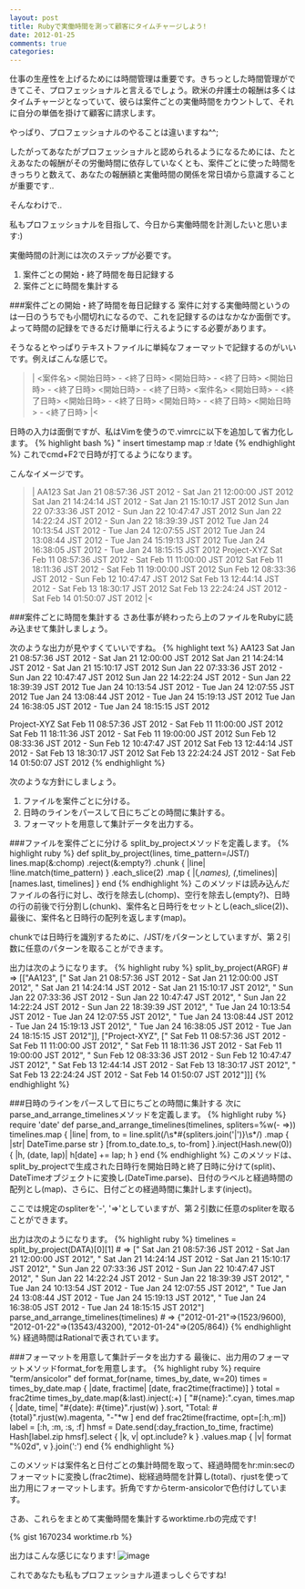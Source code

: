 ```yaml
---
layout: post
title: Rubyで実働時間を測って顧客にタイムチャージしよう!
date: 2012-01-25
comments: true
categories:
---
```


仕事の生産性を上げるためには時間管理は重要です。きちっとした時間管理ができてこそ、プロフェッショナルと言えるでしょう。欧米の弁護士の報酬は多くはタイムチャージとなっていて、彼らは案件ごとの実働時間をカウントして、それに自分の単価を掛けて顧客に請求します。

やっぱり、プロフェッショナルのやることは違いますね\^\^;

したがってあなたがプロフェッショナルと認められるようになるためには、たとえあなたの報酬がその労働時間に依存していなくとも、案件ごとに使った時間をきっちりと数えて、あなたの報酬額と実働時間の関係を常日頃から意識することが重要です..

そんなわけで..

私もプロフェッショナルを目指して、今日から実働時間を計測したいと思います:)

実働時間の計測には次のステップが必要です。
1. 案件ごとの開始・終了時間を毎日記録する
1. 案件ごとに時間を集計する

###案件ごとの開始・終了時間を毎日記録する
案件に対する実働時間というのは一日のうちでも小間切れになるので、これを記録するのはなかなか面倒です。よって時間の記録をできるだけ簡単に行えるようにする必要があります。

そうなるとやっぱりテキストファイルに単純なフォーマットで記録するのがいいです。例えばこんな感じで。
>|
<案件名>
  <開始日時> - <終了日時>
  <開始日時> - <終了日時>
  <開始日時> - <終了日時>
  <開始日時> - <終了日時>
<案件名>
  <開始日時> - <終了日時>
  <開始日時> - <終了日時>
  <開始日時> - <終了日時>
  <開始日時> - <終了日時>
|<

日時の入力は面倒ですが、私はVimを使うので.vimrcに以下を追加して省力化します。
{% highlight bash %}
" insert timestamp
map <D-F2> <ESC>:r !date<CR>
{% endhighlight %}
これでcmd+F2で日時が打てるようになります。

こんなイメージです。
>|
AA123
  Sat Jan 21 08:57:36 JST 2012 - Sat Jan 21 12:00:00 JST 2012
  Sat Jan 21 14:24:14 JST 2012 - Sat Jan 21 15:10:17 JST 2012
  Sun Jan 22 07:33:36 JST 2012 - Sun Jan 22 10:47:47 JST 2012
  Sun Jan 22 14:22:24 JST 2012 - Sun Jan 22 18:39:39 JST 2012
  Tue Jan 24 10:13:54 JST 2012 - Tue Jan 24 12:07:55 JST 2012
  Tue Jan 24 13:08:44 JST 2012 - Tue Jan 24 15:19:13 JST 2012
  Tue Jan 24 16:38:05 JST 2012 - Tue Jan 24 18:15:15 JST 2012
Project-XYZ
  Sat Feb 11 08:57:36 JST 2012 - Sat Feb 11 11:00:00 JST 2012
  Sat Feb 11 18:11:36 JST 2012 - Sat Feb 11 19:00:00 JST 2012
  Sun Feb 12 08:33:36 JST 2012 - Sun Feb 12 10:47:47 JST 2012
  Sat Feb 13 12:44:14 JST 2012 - Sat Feb 13 18:30:17 JST 2012
  Sat Feb 13 22:24:24 JST 2012 - Sat Feb 14 01:50:07 JST 2012
|<

###案件ごとに時間を集計する
さあ仕事が終わったら上のファイルをRubyに読み込ませて集計しましょう。

次のような出力が見やすくていいですね。
{% highlight text %}
AA123
  Sat Jan 21 08:57:36 JST 2012 - Sat Jan 21 12:00:00 JST 2012
  Sat Jan 21 14:24:14 JST 2012 - Sat Jan 21 15:10:17 JST 2012
  Sun Jan 22 07:33:36 JST 2012 - Sun Jan 22 10:47:47 JST 2012
  Sun Jan 22 14:22:24 JST 2012 - Sun Jan 22 18:39:39 JST 2012
  Tue Jan 24 10:13:54 JST 2012 - Tue Jan 24 12:07:55 JST 2012
  Tue Jan 24 13:08:44 JST 2012 - Tue Jan 24 15:19:13 JST 2012
  Tue Jan 24 16:38:05 JST 2012 - Tue Jan 24 18:15:15 JST 2012

Project-XYZ
  Sat Feb 11 08:57:36 JST 2012 - Sat Feb 11 11:00:00 JST 2012
  Sat Feb 11 18:11:36 JST 2012 - Sat Feb 11 19:00:00 JST 2012
  Sun Feb 12 08:33:36 JST 2012 - Sun Feb 12 10:47:47 JST 2012
  Sat Feb 13 12:44:14 JST 2012 - Sat Feb 13 18:30:17 JST 2012
  Sat Feb 13 22:24:24 JST 2012 - Sat Feb 14 01:50:07 JST 2012
{% endhighlight %}

次のような方針にしましょう。
1. ファイルを案件ごとに分ける。
1. 日時のラインをパースして日にちごとの時間に集計する。
1. フォーマットを用意して集計データを出力する。

###ファイルを案件ごとに分ける
split_by_projectメソッドを定義します。
{% highlight ruby %}
def split_by_project(lines, time_pattern=/JST/)
  lines.map(&:chomp)
       .reject(&:empty?)
       .chunk { |line| !line.match(time_pattern) }
       .each_slice(2)
       .map { |(_,names), (_,timelines)|  [names.last, timelines] }
end
{% endhighlight %}
このメソッドは読み込んだファイルの各行に対し、改行を除去し(chomp)、空行を除去し(empty?)、日時の行の前後で行分割し(chunk)、案件名と日時行をセットとし(each_slice(2))、最後に、案件名と日時行の配列を返します(map)。

chunkでは日時行を識別するために、/JST/をパターンとしていますが、第２引数に任意のパターンを取ることができます。

出力は次のようになります。
{% highlight ruby %}
split_by_project(ARGF) # => [["AA123", [" Sat Jan 21 08:57:36 JST 2012 - Sat Jan 21 12:00:00 JST 2012", " Sat Jan 21 14:24:14 JST 2012 - Sat Jan 21 15:10:17 JST 2012", " Sun Jan 22 07:33:36 JST 2012 - Sun Jan 22 10:47:47 JST 2012", " Sun Jan 22 14:22:24 JST 2012 - Sun Jan 22 18:39:39 JST 2012", " Tue Jan 24 10:13:54 JST 2012 - Tue Jan 24 12:07:55 JST 2012", " Tue Jan 24 13:08:44 JST 2012 - Tue Jan 24 15:19:13 JST 2012", " Tue Jan 24 16:38:05 JST 2012 - Tue Jan 24 18:15:15 JST 2012"]], ["Project-XYZ", [" Sat Feb 11 08:57:36 JST 2012 - Sat Feb 11 11:00:00 JST 2012", " Sat Feb 11 18:11:36 JST 2012 - Sat Feb 11 19:00:00 JST 2012", " Sun Feb 12 08:33:36 JST 2012 - Sun Feb 12 10:47:47 JST 2012", " Sat Feb 13 12:44:14 JST 2012 - Sat Feb 13 18:30:17 JST 2012", " Sat Feb 13 22:24:24 JST 2012 - Sat Feb 14 01:50:07 JST 2012"]]]
{% endhighlight %}

###日時のラインをパースして日にちごとの時間に集計する
次にparse_and_arrange_timelinesメソッドを定義します。
{% highlight ruby %}
require 'date'
def parse_and_arrange_timelines(timelines, spliters=%w(- =>))
  timelines.map { |line|
           from, to = line.split(/\s*#{spliters.join('|')}\s*/)
                          .map { |str| DateTime.parse str }
           [from.to_date.to_s, to-from]
  }.inject(Hash.new(0)) { |h, (date, lap)| h[date] += lap; h }
end
{% endhighlight %}
このメソッドは、split_by_projectで生成された日時行を開始日時と終了日時に分けて(split)、DateTimeオブジェクトに変換し(DateTime.parse)、日付のラベルと経過時間の配列とし(map)、さらに、日付ごとの経過時間に集計します(inject)。

ここでは規定のspliterを'-', '=>'としていますが、第２引数に任意のspliterを取ることができます。

出力は次のようになります。
{% highlight ruby %}
timelines = split_by_project(DATA)[0][1] # => ["  Sat Jan 21 08:57:36 JST 2012 - Sat Jan 21 12:00:00 JST 2012", "  Sat Jan 21 14:24:14 JST 2012 - Sat Jan 21 15:10:17 JST 2012", "  Sun Jan 22 07:33:36 JST 2012 - Sun Jan 22 10:47:47 JST 2012", "  Sun Jan 22 14:22:24 JST 2012 - Sun Jan 22 18:39:39 JST 2012", "  Tue Jan 24 10:13:54 JST 2012 - Tue Jan 24 12:07:55 JST 2012", "  Tue Jan 24 13:08:44 JST 2012 - Tue Jan 24 15:19:13 JST 2012", "  Tue Jan 24 16:38:05 JST 2012 - Tue Jan 24 18:15:15 JST 2012"]
parse_and_arrange_timelines(timelines) # => {"2012-01-21"=>(1523/9600), "2012-01-22"=>(13543/43200), "2012-01-24"=>(205/864)}
{% endhighlight %}
経過時間はRationalで表されています。

###フォーマットを用意して集計データを出力する
最後に、出力用のフォーマットメソッドformat_forを用意します。
{% highlight ruby %}
 require "term/ansicolor"
 def format_for(name, times_by_date, w=20)
   times = times_by_date.map { |date, fractime| [date, frac2time(fractime)] }
   total = frac2time times_by_date.map(&:last).inject(:+)
   [
     "#{name}:".cyan,
     times.map { |date, time| "#{date}: #{time}".rjust(w) }.sort,
     "Total: #{total}".rjust(w).magenta,
     "-"*w
   ]
 end
 def frac2time(fractime, opt=[:h,:m])
   label = [:h, :m, :s, :f]
   hmsf = Date.send(:day_fraction_to_time, fractime)
   Hash[label.zip hmsf].select { |k, v| opt.include? k }
                       .values.map { |v| format "%02d", v }.join(':')
 end
{% endhighlight %}

このメソッドは案件名と日付ごとの集計時間を取って、経過時間をhr:min:secのフォーマットに変換し(frac2time)、総経過時間を計算し(total)、rjustを使って出力用にフォーマットします。折角ですからterm-ansicolorで色付けしています。

さあ、これらをまとめて実働時間を集計するworktime.rbの完成です!

{% gist 1670234 worktime.rb %}


出力はこんな感じになります!
![image](http://img.f.hatena.ne.jp/images/fotolife/k/keyesberry/20120125/20120125210748.png)


これであなたも私もプロフェッショナル道まっしぐらですね!
